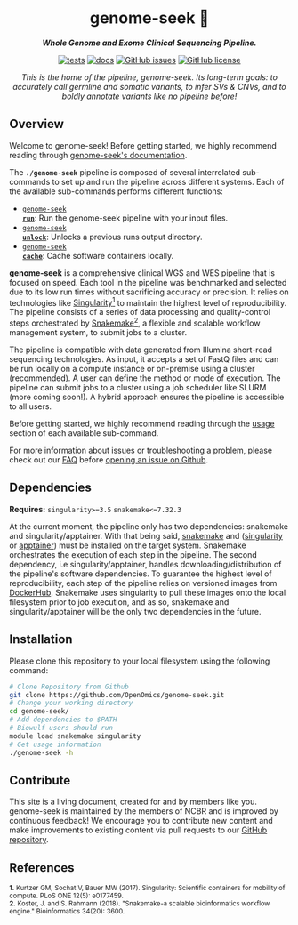 <div align="center">
   
  <h1>genome-seek 🔬</h1>
  
  **_Whole Genome and Exome Clinical Sequencing Pipeline._**

  [![tests](https://github.com/OpenOmics/genome-seek/workflows/tests/badge.svg)](https://github.com/OpenOmics/genome-seek/actions/workflows/main.yaml) [![docs](https://github.com/OpenOmics/genome-seek/workflows/docs/badge.svg)](https://github.com/OpenOmics/genome-seek/actions/workflows/docs.yml) [![GitHub issues](https://img.shields.io/github/issues/OpenOmics/genome-seek?color=brightgreen)](https://github.com/OpenOmics/genome-seek/issues)  [![GitHub license](https://img.shields.io/github/license/OpenOmics/genome-seek)](https://github.com/OpenOmics/genome-seek/blob/main/LICENSE) 
  
  <i>
    This is the home of the pipeline, genome-seek. Its long-term goals: to accurately call germline and somatic variants, to infer SVs & CNVs, and to boldly annotate variants like no pipeline before!
  </i>
</div>

## Overview
Welcome to genome-seek! Before getting started, we highly recommend reading through [genome-seek's documentation](https://openomics.github.io/genome-seek/).

The **`./genome-seek`** pipeline is composed of several interrelated sub-commands to set up and run the pipeline across different systems. Each of the available sub-commands performs different functions: 

 * [<code>genome-seek <b>run</b></code>](https://openomics.github.io/genome-seek/usage/run/): Run the genome-seek pipeline with your input files.
 * [<code>genome-seek <b>unlock</b></code>](https://openomics.github.io/genome-seek/usage/unlock/): Unlocks a previous runs output directory.
 * [<code>genome-seek <b>cache</b></code>](https://openomics.github.io/genome-seek/usage/cache/): Cache software containers locally.

**genome-seek** is a comprehensive clinical WGS and WES pipeline that is focused on speed. Each tool in the pipeline was benchmarked and selected due to its low run times without sacrificing accuracy or precision. It relies on technologies like [Singularity<sup>1</sup>](https://singularity.lbl.gov/) to maintain the highest level of reproducibility. The pipeline consists of a series of data processing and quality-control steps orchestrated by [Snakemake<sup>2</sup>](https://snakemake.readthedocs.io/en/stable/), a flexible and scalable workflow management system, to submit jobs to a cluster.

The pipeline is compatible with data generated from Illumina short-read sequencing technologies. As input, it accepts a set of FastQ files and can be run locally on a compute instance or on-premise using a cluster (recommended). A user can define the method or mode of execution. The pipeline can submit jobs to a cluster using a job scheduler like SLURM (more coming soon!). A hybrid approach ensures the pipeline is accessible to all users.

Before getting started, we highly recommend reading through the [usage](https://openomics.github.io/genome-seek/usage/run/) section of each available sub-command.

For more information about issues or troubleshooting a problem, please check out our [FAQ](https://openomics.github.io/genome-seek/faq/questions/) before [opening an issue on Github](https://github.com/OpenOmics/genome-seek/issues).

## Dependencies
**Requires:** `singularity>=3.5`  `snakemake<=7.32.3`

At the current moment, the pipeline only has two dependencies: snakemake and singularity/apptainer. With that being said, [snakemake](https://snakemake.readthedocs.io/en/stable/getting_started/installation.html) and ([singularity](https://singularity.lbl.gov/all-releases) or [apptainer](https://apptainer.org/docs/admin/main/installation.html)) must be installed on the target system. Snakemake orchestrates the execution of each step in the pipeline. The second dependency, i.e singularity/apptainer, handles downloading/distribution of the pipeline's software dependencies. To guarantee the highest level of reproducibility, each step of the pipeline relies on versioned images from [DockerHub](https://hub.docker.com/repositories/skchronicles). Snakemake uses singularity to pull these images onto the local filesystem prior to job execution, and as so, snakemake and singularity/apptainer will be the only two dependencies in the future.

## Installation
Please clone this repository to your local filesystem using the following command:
```bash
# Clone Repository from Github
git clone https://github.com/OpenOmics/genome-seek.git
# Change your working directory
cd genome-seek/
# Add dependencies to $PATH
# Biowulf users should run
module load snakemake singularity
# Get usage information
./genome-seek -h
```

## Contribute 
This site is a living document, created for and by members like you. genome-seek is maintained by the members of NCBR and is improved by continuous feedback! We encourage you to contribute new content and make improvements to existing content via pull requests to our [GitHub repository](https://github.com/OpenOmics/genome-seek).


## References
<sup>**1.**  Kurtzer GM, Sochat V, Bauer MW (2017). Singularity: Scientific containers for mobility of compute. PLoS ONE 12(5): e0177459.</sup>  
<sup>**2.**  Koster, J. and S. Rahmann (2018). "Snakemake-a scalable bioinformatics workflow engine." Bioinformatics 34(20): 3600.</sup>  
